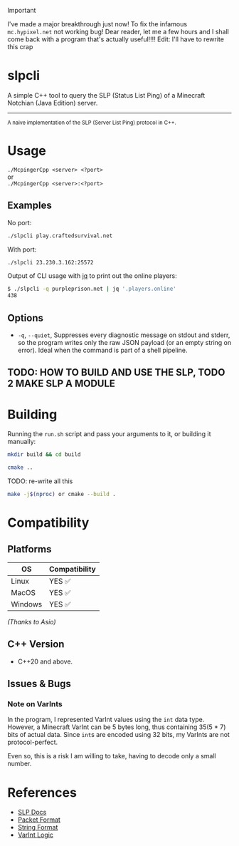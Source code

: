 > [!IMPORTANT]
> I've made a major breakthrough just now! To fix the infamous `mc.hypixel.net` not working bug! Dear reader, let me a few hours and I shall come back with a program that's actually useful!!!!
> Edit: I'll have to rewrite this crap

# slpcli

A simple C++ tool to query the SLP (Status List Ping) of a Minecraft Notchian (Java Edition) server.

---

<small>A naive implementation of the SLP (Server List Ping) protocol in C++.</small>

# Usage

`./McpingerCpp <server> <?port>`  
or  
`./McpingerCpp <server>:<?port>`

## Examples

No port:
```bash
./slpcli play.craftedsurvival.net
```
With port:
```bash
./slpcli 23.230.3.162:25572
```

Output of CLI usage with <a href="https://jqlang.org/" target="_blank" rel="noopener noreferrer">jq</a> to print out the online players:
```bash
$ ./slpcli -q purpleprison.net | jq '.players.online'
438
```

## Options

* `-q`, `--quiet`, Suppresses every diagnostic message on stdout and stderr, so the program writes only the raw JSON payload (or an empty string on error). Ideal when the command is part of a shell pipeline.

## TODO: HOW TO BUILD AND USE THE SLP, TODO 2 MAKE SLP A MODULE

# Building

Running the `run.sh` script and pass your arguments to it, or building it manually:

```bash
mkdir build && cd build
```

```bash
cmake ..
```

TODO: re-write all this
```bash
make -j$(nproc) or cmake --build .
```

# Compatibility

## Platforms

| OS      | Compatibility |
|---------|---------------|
| Linux   | YES ✅         |
| MacOS   | YES ✅         |
| Windows | YES ✅         |

*(Thanks to Asio)*

## C++ Version

* C++20 and above.

## Issues & Bugs

### Note on VarInts

In the program, I represented VarInt values using the `int` data type.
However, a Minecraft VarInt can be 5 bytes long, thus containing 35(5 * 7) bits of actual data.
Since `int`s are encoded using 32 bits, my VarInts are not protocol-perfect.

Even so, this is a risk I am willing to take, having to decode only a small number.

# References

* <a href="https://minecraft.wiki/w/Java_Edition_protocol/Server_List_Ping" target="_blank" rel="noopener noreferrer">SLP Docs</a>
* <a href="https://minecraft.wiki/w/Java_Edition_protocol/Packets" target="_blank" rel="noopener noreferrer">Packet Format</a>
* <a href="https://minecraft.wiki/w/Java_Edition_protocol/Data_types#Type:String" target="_blank" rel="noopener noreferrer">String Format</a>
* <a href="https://minecraft.wiki/w/Java_Edition_protocol/Packets#VarInt_and_VarLong" target="_blank" rel="noopener noreferrer">VarInt Logic</a>
